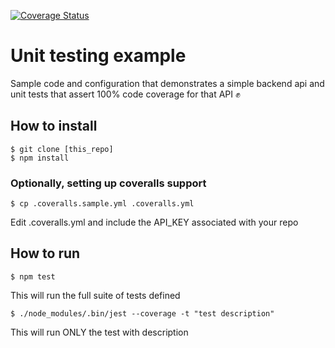[![Coverage Status](https://coveralls.io/repos/github/joinpursuit/unit-testing-example/badge.svg?branch=master)](https://coveralls.io/github/joinpursuit/unit-testing-example?branch=master)

# Unit testing example

Sample code and configuration that demonstrates a simple backend api and unit tests that assert 100% code coverage for that API ✊

## How to install

```
$ git clone [this_repo]
$ npm install
```

### Optionally, setting up coveralls support

```
$ cp .coveralls.sample.yml .coveralls.yml
```

Edit .coveralls.yml and include the API_KEY associated with your repo

## How to run

```
$ npm test
```

This will run the full suite of tests defined

```
$ ./node_modules/.bin/jest --coverage -t "test description"
```

This will run ONLY the test with description
